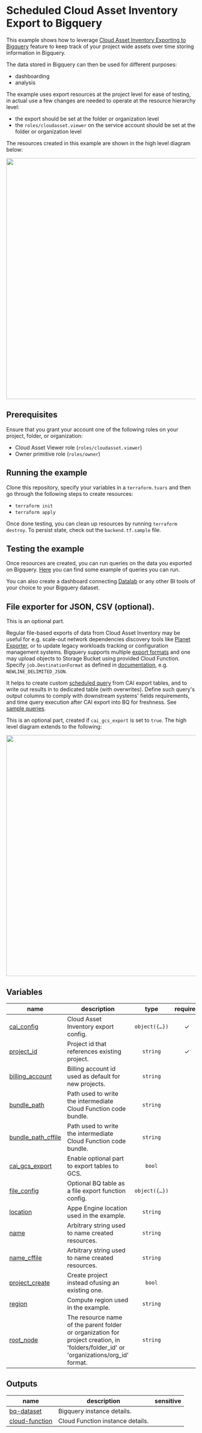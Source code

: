 # Scheduled Cloud Asset Inventory Export to Bigquery

This example shows how to leverage [Cloud Asset Inventory Exporting to Bigquery](https://cloud.google.com/asset-inventory/docs/exporting-to-bigquery) feature to keep track of your project wide assets over time storing information in Bigquery.

The data stored in Bigquery can then be used for different purposes:

- dashboarding
- analysis

The example uses export resources at the project level for ease of testing, in actual use a few changes are needed to operate at the resource hierarchy level:

- the export should be set at the folder or organization level
- the `roles/cloudasset.viewer` on the service account should be set at the folder or organization level

The resources created in this example are shown in the high level diagram below:

<img src="diagram.png" width="640px">

## Prerequisites

Ensure that you grant your account one of the following roles on your project, folder, or organization:

- Cloud Asset Viewer role (`roles/cloudasset.viewer`)
- Owner primitive role (`roles/owner`)

## Running the example

Clone this repository, specify your variables in a `terraform.tvars` and then go through the following steps to create resources:

- `terraform init`
- `terraform apply`

Once done testing, you can clean up resources by running `terraform destroy`. To persist state, check out the `backend.tf.sample` file.

## Testing the example

Once resources are created, you can run queries on the data you exported on Bigquery. [Here](https://cloud.google.com/asset-inventory/docs/exporting-to-bigquery#querying_an_asset_snapshot) you can find some example of queries you can run.

You can also create a dashboard connecting [Datalab](https://datastudio.google.com/) or any other BI tools of your choice to your Bigquery dataset.

## File exporter for JSON, CSV (optional). 

This is an optional part.

Regular file-based exports of data from Cloud Asset Inventory may be useful for e.g. scale-out network dependencies discovery tools like [Planet Exporter](https://github.com/williamchanrico/planet-exporter), or to update legacy workloads tracking or configuration management systems. Bigquery supports multiple [export formats](https://cloud.google.com/bigquery/docs/exporting-data#export_formats_and_compression_types) and one may upload objects to Storage Bucket using provided Cloud Function. Specify `job.DestinationFormat` as defined in [documentation](https://googleapis.dev/python/bigquery/latest/generated/google.cloud.bigquery.job.DestinationFormat.html), e.g. `NEWLINE_DELIMITED_JSON`.

It helps to create custom [scheduled query](https://cloud.google.com/bigquery/docs/scheduling-queries#console) from CAI export tables, and to write out results in to dedicated table (with overwrites). Define such query's output columns to comply with downstream systems' fields requirements, and time query execution after CAI export into BQ for freshness. See [sample queries](https://cloud.google.com/asset-inventory/docs/exporting-to-bigquery-sample-queries).

This is an optional part, created if `cai_gcs_export` is set to `true`. The high level diagram extends to the following:

<img src="diagram_optional.png" width="640px">
<!-- BEGIN_TF_DOCS -->

## Variables

| name | description | type | required | default |
|---|---|:---:|:---:|:---:|
| [cai_config](variables.tf#L36) | Cloud Asset Inventory export config. | <code title="object&#40;&#123;&#10;  bq_dataset         &#61; string&#10;  bq_table           &#61; string&#10;  bq_table_overwrite &#61; bool&#10;  target_node        &#61; string&#10;&#125;&#41;">object&#40;&#123;&#8230;&#125;&#41;</code> | ✓ |  |
| [project_id](variables.tf#L101) | Project id that references existing project. | <code>string</code> | ✓ |  |
| [billing_account](variables.tf#L17) | Billing account id used as default for new projects. | <code>string</code> |  | <code>null</code> |
| [bundle_path](variables.tf#L23) | Path used to write the intermediate Cloud Function code bundle. | <code>string</code> |  | <code>&#34;.&#47;bundle.zip&#34;</code> |
| [bundle_path_cffile](variables.tf#L30) | Path used to write the intermediate Cloud Function code bundle. | <code>string</code> |  | <code>&#34;.&#47;bundle_cffile.zip&#34;</code> |
| [cai_gcs_export](variables.tf#L47) | Enable optional part to export tables to GCS. | <code>bool</code> |  | <code>false</code> |
| [file_config](variables.tf#L54) | Optional BQ table as a file export function config. | <code title="object&#40;&#123;&#10;  bucket     &#61; string&#10;  filename   &#61; string&#10;  format     &#61; string&#10;  bq_dataset &#61; string&#10;  bq_table   &#61; string&#10;&#125;&#41;">object&#40;&#123;&#8230;&#125;&#41;</code> |  | <code title="&#123;&#10;  bucket     &#61; null&#10;  filename   &#61; null&#10;  format     &#61; null&#10;  bq_dataset &#61; null&#10;  bq_table   &#61; null&#10;&#125;">&#123;&#8230;&#125;</code> |
| [location](variables.tf#L73) | Appe Engine location used in the example. | <code>string</code> |  | <code>&#34;europe-west&#34;</code> |
| [name](variables.tf#L80) | Arbitrary string used to name created resources. | <code>string</code> |  | <code>&#34;asset-inventory&#34;</code> |
| [name_cffile](variables.tf#L88) | Arbitrary string used to name created resources. | <code>string</code> |  | <code>&#34;cffile-exporter&#34;</code> |
| [project_create](variables.tf#L95) | Create project instead ofusing an existing one. | <code>bool</code> |  | <code>true</code> |
| [region](variables.tf#L106) | Compute region used in the example. | <code>string</code> |  | <code>&#34;europe-west1&#34;</code> |
| [root_node](variables.tf#L112) | The resource name of the parent folder or organization for project creation, in 'folders/folder_id' or 'organizations/org_id' format. | <code>string</code> |  | <code>null</code> |

## Outputs

| name | description | sensitive |
|---|---|:---:|
| [bq-dataset](outputs.tf#L17) | Bigquery instance details. |  |
| [cloud-function](outputs.tf#L22) | Cloud Function instance details. |  |

<!-- END TFDOCS -->
